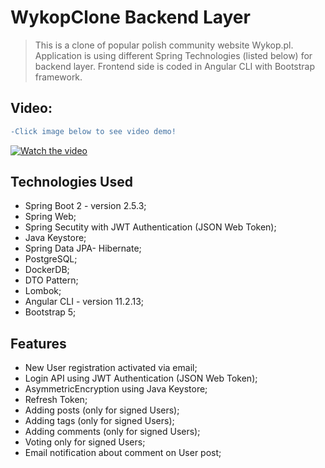 # WykopClone Backend Layer

> This is a clone of popular polish community website Wykop.pl. Application is using different Spring Technologies (listed below) for backend layer. Frontend side 
is coded in Angular CLI with Bootstrap framework.

## Video:
```diff
-Click image below to see video demo! 
```
[![Watch the video](https://imgupload.pl/images/2021/12/18/WykopClone.png)](https://streamable.com/tzuwrl)

## Technologies Used
- Spring Boot 2 - version 2.5.3;
- Spring Web;
- Spring Secutity with JWT Authentication (JSON Web Token);
- Java Keystore;
- Spring Data JPA- Hibernate;
- PostgreSQL;
- DockerDB;
- DTO Pattern;
- Lombok;
- Angular CLI - version 11.2.13;
- Bootstrap 5;

## Features
- New User registration activated via email;
- Login API using JWT Authentication (JSON Web Token);
- AsymmetricEncryption using Java Keystore;
- Refresh Token;
- Adding posts (only for signed Users);
- Adding tags (only for signed Users);
- Adding comments (only for signed Users);
- Voting only for signed Users;
- Email notification about comment on User post;
